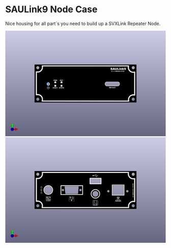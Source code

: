 # SAULink9 Node Case
Nice housing for all part´s you need to build up a SVXLink Repeater Node.

![CaseFront](SVX_Node_Case_front.png)
![CaseBack](SVX_Node_Case_back.kicad_pcb_usb.png)
